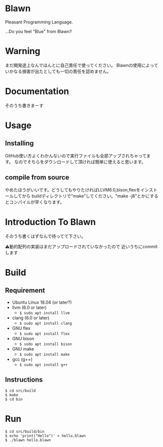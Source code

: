# Blawn

Pleasant Programming Language.

...Do you feel "Blue" from Blawn?

# Warning
まだ開発途上なんでほんとに自己責任で使ってください。
Blawnの使用によっていかなる損害が出たとしても一切の責任を認めません。

# Documentation
そのうち書きまーす

# Usage
## Installing
GitHub使い方よくわかんないので実行ファイルも全部アップされちゃってます。
なのでそちらをダウンロードして頂ければ簡単に使えると思います。
## compile from source
やめたほうがいいです。どうしてもやりたければLLVM6.0,bison,flexをインストールしてから
buildディレクトリで"make"してください。"make -j8"とかにするとコンパイルが早くなります。
# Introduction To Blawn
そのうち書くはずなんで待ってて下さい。


⚠️動的配列の実装はまだアップロードされていなかったので
近いうちにcommitします

# Build 

## Requirement

- Ubuntu Linux 18.04 (or later?)
- llvm (6.0 or later)
  - `$ sudo apt install llvm`
- clang (6.0 or later)
  - `$ sudo apt install clang`
- GNU flex
  - `$ sudo apt install flex`
- GNU bison
  - `$ sudo apt install bison`
- GNU make
  - `$ sudo apt install make`
- gcc (g++)
  - `$ sudo apt install g++`

## Instructions

```
$ cd src/build
$ make
$ cd bin
```

# Run

```
$ cd src/build/bin
$ echo 'print("Hello")' > hello.blawn
$ ./blawn hello.blawn
```
